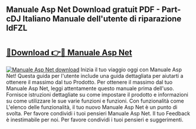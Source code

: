## Manuale Asp Net Download gratuit PDF - Part-cDJ Italiano Manuale dell'utente di riparazione ldFZL

# <h2><a href="http://dfb7inm.blite.top/?on=Manuale+Asp+Net">🔗Download 👉🔴 Manuale Asp Net</a></h2>

[![Manuale Asp Net download](https://i.imgur.com/lujVjoI.png)](http://dfb7inm.blite.top/?on=Manuale+Asp+Net)
Inizia il tuo viaggio oggi con Manuale Asp Net! Questa guida per l'utente include una guida dettagliata per aiutarti a ottenere il massimo dal tuo Prodotto. Per ottenere il massimo dal tuo Manuale Asp Net, leggi attentamente questo manuale prima dell'uso. Fornisce istruzioni dettagliate su come impostare il prodotto e informazioni su come utilizzare le sue varie funzioni e funzioni. Con funzionalità come L'elenco delle funzionalità, il tuo nuovo Manuale Asp Net è un punto di svolta. Per favore condividi i tuoi pensieri Manuale Asp Net. Il tuo Feedback è inestimabile per noi. Per favore condividi i tuoi pensieri e suggerimenti.
